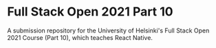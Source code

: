 # Full Stack Open 2021 Part 10

A submission repository for the University of Helsinki's Full Stack Open 2021 Course (Part 10), which teaches React Native.

